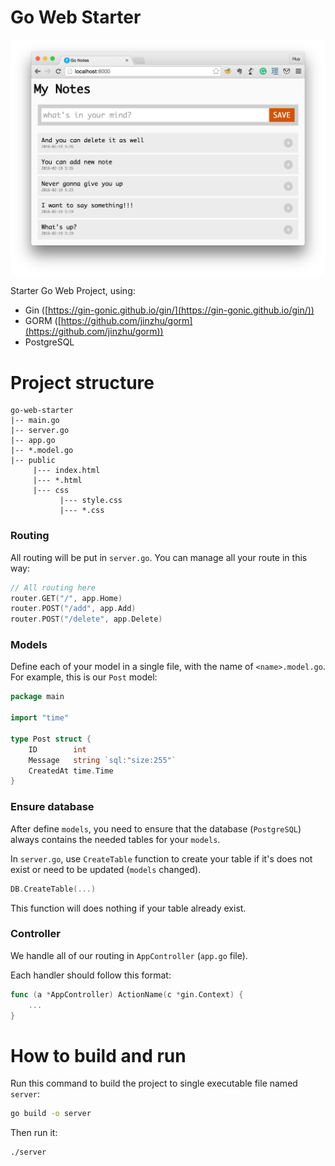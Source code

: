 # Go Web Starter

![](screenshot.png)

Starter Go Web Project, using:
- Gin ([https://gin-gonic.github.io/gin/](https://gin-gonic.github.io/gin/))
- GORM ([https://github.com/jinzhu/gorm](https://github.com/jinzhu/gorm))
- PostgreSQL

# Project structure

```
go-web-starter
|-- main.go                 
|-- server.go               
|-- app.go                  
|-- *.model.go
|-- public
     |--- index.html
     |--- *.html
     |--- css
           |--- style.css
           |--- *.css
```

### Routing
All routing will be put in `server.go`. You can manage all your route in this way:

```go
// All routing here
router.GET("/", app.Home)
router.POST("/add", app.Add)
router.POST("/delete", app.Delete)
```

### Models
Define each of your model in a single file, with the name of `<name>.model.go`. For example, this is our `Post` model:

```go
package main

import "time"

type Post struct {
	ID        int
	Message   string `sql:"size:255"`
	CreatedAt time.Time
}
```

### Ensure database
After define `models`, you need to ensure that the database (`PostgreSQL`) always contains the needed tables for your `models`.

In `server.go`, use `CreateTable` function to create your table if it's does not exist or need to be updated (`models` changed).

```go
DB.CreateTable(...)
```

This function will does nothing if your table already exist.

### Controller
We handle all of our routing in `AppController` (`app.go` file).

Each handler should follow this format:

```go
func (a *AppController) ActionName(c *gin.Context) {
	...
}
```

# How to build and run
Run this command to build the project to single executable file named `server`:

```bash
go build -o server
```

Then run it:

```bash
./server
```
